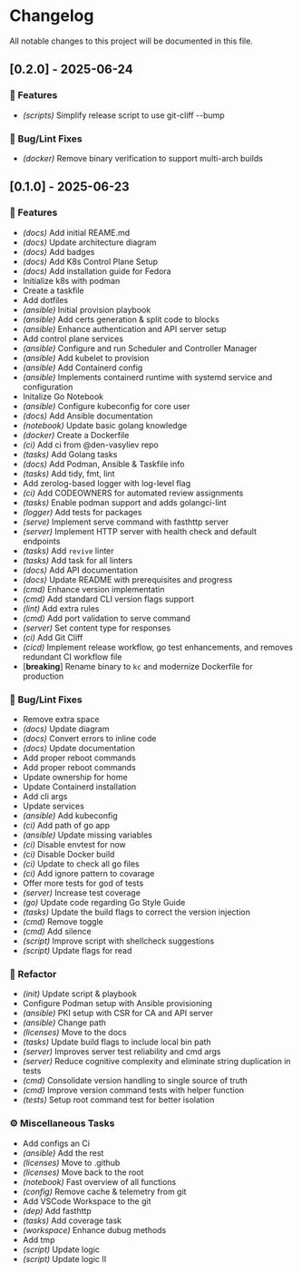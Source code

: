 # Changelog

All notable changes to this project will be documented in this file.

## [0.2.0] - 2025-06-24

### 🚀 Features

- *(scripts)* Simplify release script to use git-cliff --bump

### 🐛 Bug/Lint Fixes

- *(docker)* Remove binary verification to support multi-arch builds

## [0.1.0] - 2025-06-23

### 🚀 Features

- *(docs)* Add initial REAME.md
- *(docs)* Update architecture diagram
- *(docs)* Add badges
- *(docs)* Add K8s Control Plane Setup
- *(docs)* Add installation guide for Fedora
- Initialize k8s with podman
- Create a taskfile
- Add dotfiles
- *(ansible)* Initial provision playbook
- *(ansible)* Add certs generation & split code to blocks
- *(ansible)* Enhance authentication and API server setup
- Add control plane services
- *(ansible)* Configure and run Scheduler and Controller Manager
- *(ansible)* Add kubelet to provision
- *(ansible)* Add Containerd config
- *(ansible)* Implements containerd runtime with systemd service and configuration
- Initalize Go Notebook
- *(ansible)* Configure kubeconfig for core user
- *(docs)* Add Ansible documentation
- *(notebook)* Update basic golang knowledge
- *(docker)* Create a Dockerfile
- *(ci)* Add ci from @den-vasyliev repo
- *(tasks)* Add Golang tasks
- *(docs)* Add Podman, Ansible & Taskfile info
- *(tasks)* Add tidy, fmt, lint
- Add zerolog-based logger with log-level flag
- *(ci)* Add CODEOWNERS for automated review assignments
- *(tasks)* Enable podman support and adds golangci-lint
- *(logger)* Add tests for packages
- *(serve)* Implement serve command with fasthttp server
- *(server)* Implement HTTP server with health check and default endpoints
- *(tasks)* Add `revive` linter
- *(tasks)* Add task for all linters
- *(docs)* Add API documentation
- *(docs)* Update README with prerequisites and progress
- *(cmd)* Enhance version implementatin
- *(cmd)* Add standard CLI version flags support
- *(lint)* Add extra rules
- *(cmd)* Add port validation to serve command
- *(server)* Set content type for responses
- *(ci)* Add Git Cliff
- *(cicd)* Implement release workflow, go test enhancements, and removes redundant CI workflow file
- [**breaking**] Rename binary to `kc` and modernize Dockerfile for production

### 🐛 Bug/Lint Fixes

- Remove extra space
- *(docs)* Update diagram
- *(docs)* Convert errors to inline code
- *(docs)* Update documentation
- Add proper reboot commands
- Add proper reboot commands
- Update ownership for home
- Update Containerd installation
- Add cli args
- Update services
- *(ansible)* Add kubeconfig
- *(ci)* Add path of go app
- *(ansible)* Update missing variables
- *(ci)* Disable envtest for now
- *(ci)* Disable Docker build
- *(ci)* Update to check all go files
- *(ci)* Add ignore pattern to covarage
- Offer more tests for god of tests
- *(server)* Increase test coverage
- *(go)* Update code regarding Go Style Guide
- *(tasks)* Update the build flags to correct the version injection
- *(cmd)* Remove toggle
- *(cmd)* Add silence
- *(script)* Improve script with shellcheck  suggestions
- *(script)* Update flags for read

### 🚜 Refactor

- *(init)* Update script & playbook
- Configure Podman setup with Ansible provisioning
- *(ansible)* PKI setup with CSR for CA and API server
- *(ansible)* Change path
- *(licenses)* Move to the docs
- *(tasks)* Update build flags to include local bin path
- *(server)* Improves server test reliability and cmd args
- *(server)* Reduce cognitive complexity and eliminate string duplication in tests
- *(cmd)* Consolidate version handling to single source of truth
- *(cmd)* Improve version command tests with helper function
- *(tests)* Setup root command test for better isolation

### ⚙️ Miscellaneous Tasks

- Add configs an Ci
- *(ansible)* Add the rest
- *(licenses)* Move to .github
- *(licenses)* Move back to the root
- *(notebook)* Fast overview of all functions
- *(config)* Remove cache & telemetry from git
- Add VSCode Workspace to the git
- *(dep)* Add fasthttp
- *(tasks)* Add coverage task
- *(workspace)* Enhance dubug methods
- Add tmp
- *(script)* Update logic
- *(script)* Update logic II

<!-- generated by git-cliff -->
